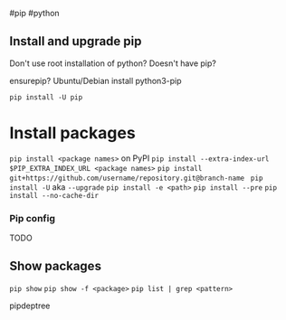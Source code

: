 #pip #python 

## Install and upgrade pip

Don't use root installation of python? Doesn't have pip?

ensurepip?
Ubuntu/Debian install python3-pip

`pip install -U pip`
# Install packages

`pip install <package names>` on PyPI
`pip install --extra-index-url $PIP_EXTRA_INDEX_URL <package names>`
`pip install git+https://github.com/username/repository.git@branch-name
`
`pip install -U`  aka `--upgrade`
`pip install -e <path>`
`pip install --pre`
`pip install --no-cache-dir`

### Pip config

TODO
## Show packages

`pip show`
`pip show -f <package>`
`pip list | grep <pattern>`

pipdeptree